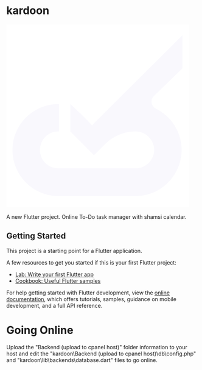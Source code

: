 # kardoon
![Alt text](https://github.com/sphrsgh/kardoon/blob/main/assets/splash/Splash%20Artboard.png?raw=true "Logo")

A new Flutter project.
Online To-Do task manager with shamsi calendar.

## Getting Started

This project is a starting point for a Flutter application.

A few resources to get you started if this is your first Flutter project:

- [Lab: Write your first Flutter app](https://docs.flutter.dev/get-started/codelab)
- [Cookbook: Useful Flutter samples](https://docs.flutter.dev/cookbook)

For help getting started with Flutter development, view the
[online documentation](https://docs.flutter.dev/), which offers tutorials,
samples, guidance on mobile development, and a full API reference.

# Going Online

Upload the "Backend (upload to cpanel host)" folder information to your host and edit the "kardoon\Backend (upload to cpanel host)\db\config.php" and "kardoon\lib\backends\database.dart" files to go online.

